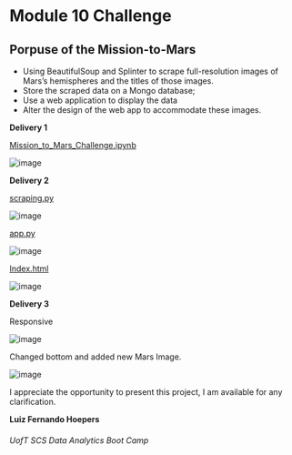 # Module 10 Challenge

## Porpuse of the Mission-to-Mars

- Using BeautifulSoup and Splinter to scrape full-resolution images of Mars’s hemispheres and the titles of those images. 
- Store the scraped data on a Mongo database; 
- Use a web application to display the data
- Alter the design of the web app to accommodate these images.

**Delivery 1**

[Mission_to_Mars_Challenge.ipynb](https://github.com/lfhoepers/Mission-to-Mars/blob/1f08f916541f981555db4c38cfff1d9db0ed4e31/Mission_to_Mars_Challenge.ipynb)

![image](https://user-images.githubusercontent.com/100812079/166840394-c5176ae5-1ee5-4402-8afe-9e3b3e4b40ac.png)


**Delivery 2**

[scraping.py](https://github.com/lfhoepers/Mission-to-Mars/blob/1f08f916541f981555db4c38cfff1d9db0ed4e31/scraping.py)


![image](https://user-images.githubusercontent.com/100812079/166840919-c649755b-88c2-46e0-9887-6b970c3525a1.png)




[app.py](https://github.com/lfhoepers/Mission-to-Mars/blob/1f08f916541f981555db4c38cfff1d9db0ed4e31/app.py)


![image](https://user-images.githubusercontent.com/100812079/166841177-5bb34fd0-dc14-4ed5-ad39-03e7885a1706.png)


[Index.html](https://github.com/lfhoepers/Mission-to-Mars/blob/1f08f916541f981555db4c38cfff1d9db0ed4e31/Templates/Index.html)


![image](https://user-images.githubusercontent.com/100812079/166841270-6057053d-df63-4a45-bf5b-237e61847389.png)




**Delivery 3**

Responsive

![image](https://user-images.githubusercontent.com/100812079/166841591-9aa5413d-4961-48cb-be9b-eec601eda3d0.png)


Changed bottom and added new Mars Image.

![image](https://user-images.githubusercontent.com/100812079/166841474-a55de5c4-031d-4e9a-9859-41f2470fdac3.png)



I appreciate the opportunity to present this project, I am available for any clarification.


**Luiz Fernando Hoepers**  
###### UofT SCS Data Analytics Boot Camp
